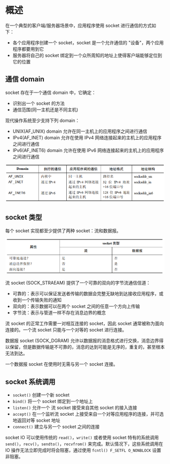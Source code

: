 # 概述

在一个典型的客户端/服务器场景中，应用程序使用 socket 进行通信的方式如下：

- 各个应用程序创建一个 socket，socket 是一个允许通信的 "设备"，两个应用程序都要用到它
- 服务器将自己的 socket 绑定到一个众所周知的地址上使得客户端能够定位到它的位置

## 通信 domain

socket 存在于一个通信 domain 中，它确定：

- 识别出一个 socket 的方法
- 通信范围(同一主机还是不同主机)

现代操作系统至少支持下列 domain：

- UNIX(AF_UNIX) domain 允许在同一主机上的应用程序之间进行通信
- IPv4(AF_INET) domain 允许在使用 IPv4 网络连接起来的主机上的应用程序之间进行通信
- IPv6(AF_INET6) domain 允许在使用 IPv6 网络连接起来的主机上的应用程序之间进行通信

![](./img/socket_domain.png)

## socket 类型

每个 socket 实现都至少提供了两种 socket：流和数据报。

![](./img/socket_type.png)

流 socket (SOCK_STRAEAM) 提供了一个可靠的双向的字节流通信信道：

- 可靠的：表示可以保证发送者传输的数据会完整无缺地到达接收应用程序，或收到一个传输失败的通知
- 双向的：表示数据可以在两个 socket 之间的任意一个方向上传输
- 字节流：表示与管道一样不存在消息边界的概念

流 socket 的正常工作需要一对相互连接的 socket，因此 socket 通常被称为面向连接的。一个流 socket 只能与一个对等的 socket 进行连接。

数据报 socket (SOCK_DGRAM) 允许以数据报的消息格式进行交换，消息边界得以保留，但是数据传输是不可靠的，消息的达到可能是无序的，重复的，甚至根本无法到达。

一个数据报 socket 在使用时无需与另一个 socket 连接。

## socket 系统调用

- `socket()` 创建一个新 socket
- `bind()` 将一个 socket 绑定到一个地址上
- `listen()` 允许一个 流 socket 接受来自其他 socket 的接入连接
- `accept()` 在一个监听流 socket 上接受来自一个对等应用程序的连接，并可选地返回对等 socket 地址
- `connect()` 建立与另一个 socket 之间的连接

socket IO 可以使用传统的 `read()`，`write()` 或者使用 socket 特有的系统调用 `send()`，`recv()`，`sendto()`，`recvfrom()` 来完成。默认情况下，这些系统调用在 IO 操作无法立即完成时将会阻塞，通过使用 `fcntl() F_SETFL O_NONBLOCK` 设置非阻塞。









​	























